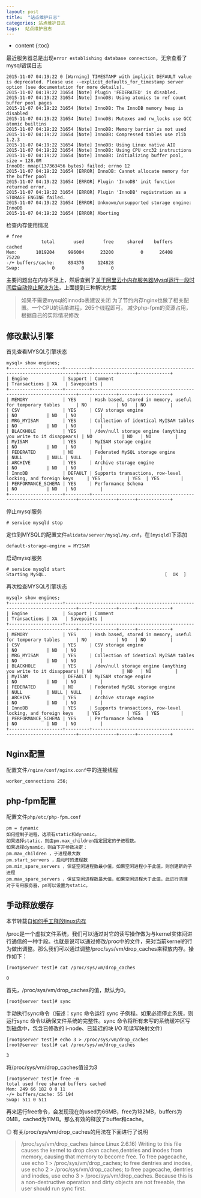 ```yaml
---
layout: post
title:  "站点维护日志"
categories: 站点维护日志
tags:  站点维护日志
---
```


* content
{:toc}

最近服务器总是出现`error establishing database connection`，无奈查看了mysql错误日志

```
2015-11-07 04:19:22 0 [Warning] TIMESTAMP with implicit DEFAULT value is deprecated. Please use --explicit_defaults_for_timestamp server option (see documentation for more details).
2015-11-07 04:19:22 31654 [Note] Plugin 'FEDERATED' is disabled.
2015-11-07 04:19:22 31654 [Note] InnoDB: Using atomics to ref count buffer pool pages
2015-11-07 04:19:22 31654 [Note] InnoDB: The InnoDB memory heap is disabled
2015-11-07 04:19:22 31654 [Note] InnoDB: Mutexes and rw_locks use GCC atomic builtins
2015-11-07 04:19:22 31654 [Note] InnoDB: Memory barrier is not used
2015-11-07 04:19:22 31654 [Note] InnoDB: Compressed tables use zlib 1.2.3
2015-11-07 04:19:22 31654 [Note] InnoDB: Using Linux native AIO
2015-11-07 04:19:22 31654 [Note] InnoDB: Using CPU crc32 instructions
2015-11-07 04:19:22 31654 [Note] InnoDB: Initializing buffer pool, size = 128.0M
InnoDB: mmap(137363456 bytes) failed; errno 12
2015-11-07 04:19:22 31654 [ERROR] InnoDB: Cannot allocate memory for the buffer pool
2015-11-07 04:19:22 31654 [ERROR] Plugin 'InnoDB' init function returned error.
2015-11-07 04:19:22 31654 [ERROR] Plugin 'InnoDB' registration as a STORAGE ENGINE failed.
2015-11-07 04:19:22 31654 [ERROR] Unknown/unsupported storage engine: InnoDB
2015-11-07 04:19:22 31654 [ERROR] Aborting
```

检查内存使用情况

```
# free
             total       used       free     shared    buffers     cached
Mem:       1019204     996004      23200          0      26408     75220
-/+ buffers/cache:     894376     124828
Swap:            0          0          0
```

主要问题出在内存不足上，然后查到了[关于阿里云小内存服务器Mysql运行一段时间后自动停止解决方法](http://www.zzsck.org/program/mysql/5477.html)，上面提到三种解决方案

> 如果不需要mysql的innodb表建议关闭
> 为了节约内存nginx也做了相关配置。一个CPU的话单进程，265个线程即可。
> 减少php-fpm的资源占用，根据自己的实际情况修改

## 修改默认引擎

首先查看MYSQL引擎状态

```
mysql> show engines;
+--------------------+---------+----------------------------------------------------------------+--------------+------+------------+
| Engine             | Support | Comment                                                        | Transactions | XA   | Savepoints |
+--------------------+---------+----------------------------------------------------------------+--------------+------+------------+
| MEMORY             | YES     | Hash based, stored in memory, useful for temporary tables      | NO           | NO   | NO         |
| CSV                | YES     | CSV storage engine                                             | NO           | NO   | NO         |
| MRG_MYISAM         | YES     | Collection of identical MyISAM tables                          | NO           | NO   | NO         |
| BLACKHOLE          | YES     | /dev/null storage engine (anything you write to it disappears) | NO           | NO   | NO         |
| MyISAM             | YES     | MyISAM storage engine                                          | NO           | NO   | NO         |
| FEDERATED          | NO      | Federated MySQL storage engine                                 | NULL         | NULL | NULL       |
| ARCHIVE            | YES     | Archive storage engine                                         | NO           | NO   | NO         |
| InnoDB             | DEFAULT | Supports transactions, row-level locking, and foreign keys     | YES          | YES  | YES        |
| PERFORMANCE_SCHEMA | YES     | Performance Schema                                             | NO           | NO   | NO         |
+--------------------+---------+----------------------------------------------------------------+--------------+------+------------+
```

停止mysql服务

```
# service mysqld stop
```

定位到MYSQL的配置文件`alidata/server/mysql/my.cnf`，在`[mysqld]`下添加

```
default-storage-engine = MYISAM
```

启动mysql服务

```
# service mysqld start
Starting MySQL.                                            [  OK  ]
```

再次检查MYSQL引擎状态

```
mysql> show engines;
+--------------------+---------+----------------------------------------------------------------+--------------+------+------------+
| Engine             | Support | Comment                                                        | Transactions | XA   | Savepoints |
+--------------------+---------+----------------------------------------------------------------+--------------+------+------------+
| MEMORY             | YES     | Hash based, stored in memory, useful for temporary tables      | NO           | NO   | NO         |
| CSV                | YES     | CSV storage engine                                             | NO           | NO   | NO         |
| MRG_MYISAM         | YES     | Collection of identical MyISAM tables                          | NO           | NO   | NO         |
| BLACKHOLE          | YES     | /dev/null storage engine (anything you write to it disappears) | NO           | NO   | NO         |
| MyISAM             | DEFAULT | MyISAM storage engine                                          | NO           | NO   | NO         |
| FEDERATED          | NO      | Federated MySQL storage engine                                 | NULL         | NULL | NULL       |
| ARCHIVE            | YES     | Archive storage engine                                         | NO           | NO   | NO         |
| InnoDB             | YES     | Supports transactions, row-level locking, and foreign keys     | YES          | YES  | YES        |
| PERFORMANCE_SCHEMA | YES     | Performance Schema                                             | NO           | NO   | NO         |
+--------------------+---------+----------------------------------------------------------------+--------------+------+------------+
```

## Nginx配置

配置文件`/nginx/conf/nginx.conf`中的连接线程

```
worker_connections 256;
```

## php-fpm配置

配置文件`php/etc/php-fpm.conf`

```
pm = dynamic
如何控制子进程，选项有static和dynamic。
如果选择static，则由pm.max_children指定固定的子进程数。
如果选择dynamic，则由下开参数决定：
pm.max_children ，子进程最大数
pm.start_servers ，启动时的进程数
pm.min_spare_servers ，保证空闲进程数最小值，如果空闲进程小于此值，则创建新的子进程
pm.max_spare_servers ，保证空闲进程数最大值，如果空闲进程大于此值，此进行清理
对于专用服务器，pm可以设置为static。
```

## 手动释放缓存

本节转载自[如何手工释放linux内存](http://www.cnblogs.com/hoys/archive/2012/09/08/2676922.html)</a>

/proc是一个虚拟文件系统，我们可以通过对它的读写操作做为与kernel实体间进行通信的一种手段。也就是说可以通过修改/proc中的文件，来对当前kernel的行为做出调整。那么我们可以通过调整/proc/sys/vm/drop_caches来释放内存。操作如下：

```
[root@server test]# cat /proc/sys/vm/drop_caches

0
```

首先，/proc/sys/vm/drop_caches的值，默认为0。

```
[root@server test]# sync
```

手动执行sync命令（描述：sync 命令运行 sync 子例程。如果必须停止系统，则运行sync 命令以确保文件系统的完整性。sync 命令将所有未写的系统缓冲区写到磁盘中，包含已修改的 i-node、已延迟的块 I/O 和读写映射文件）

```
[root@server test]# echo 3 > /proc/sys/vm/drop_caches
[root@server test]# cat /proc/sys/vm/drop_caches

3
```

将/proc/sys/vm/drop_caches值设为3

```
[root@server test]# free -m
total used free shared buffers cached
Mem: 249 66 182 0 0 11
-/+ buffers/cache: 55 194
Swap: 511 0 511
```

再来运行free命令，会发现现在的used为66MB，free为182MB，buffers为0MB，cached为11MB。那么有效的释放了buffer和cache。

◎ 有关/proc/sys/vm/drop_caches的用法在下面进行了说明

> /proc/sys/vm/drop_caches (since Linux 2.6.16)
> Writing to this file causes the kernel to drop clean caches,dentries and inodes from memory, causing that memory to become free.
> To free pagecache, use echo 1 > /proc/sys/vm/drop_caches;
> to free dentries and inodes, use echo 2 > /proc/sys/vm/drop_caches;
> to free pagecache, dentries and inodes, use echo 3 > /proc/sys/vm/drop_caches.
> Because this is a non-destructive operation and dirty objects are not freeable, the user should run sync first.
